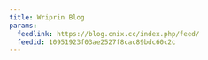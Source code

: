 ```yaml
---
title: Wriprin Blog
params:
  feedlink: https://blog.cnix.cc/index.php/feed/
  feedid: 10951923f03ae2527f8cac89bdc60c2c
---
```

